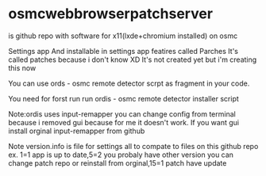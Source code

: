 # osmcwebbrowserpatchserver
is github repo with software for
x11(lxde+chromium installed) on osmc

Settings app
And installable in settings app featires called
Parches 
It's called patches because i don't know XD
It's not created yet but i'm creating
this now

You can use ords - osmc remote detector scrpt
as fragment in your code.

You need for forst run run ordis - osmc
remote detector installer script

Note:ordis uses input-remapper you can change
config from terminal because i removed gui
because for me it doesn't work. If you want
gui install orginal input-remapper from github

Note version.info is file for settings
all to compate to files on this github
repo ex. 1=1 app is up to date,5=2 you probaly
have other version you can change patch repo
or reinstall from orginal,15=1 patch have update
